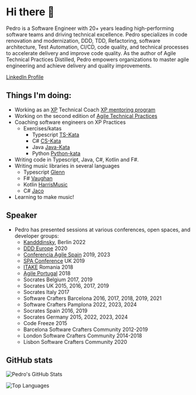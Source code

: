 # Hi there 👋

Pedro is a Software Engineer with 20+ years leading high-performing software teams and driving technical excellence. Pedro specializes in code renovation and modernization, DDD, TDD, Refactoring, software architecture, Test Automation, CI/CD, code quality, and technical processes to accelerate delivery and improve code quality. As the author of Agile Technical Practices Distilled, Pedro empowers organizations to master agile engineering and achieve delivery and quality improvements.

[LinkedIn Profile](https://www.linkedin.com/in/pedros/)

## Things I'm doing:

- Working as an [XP](https://en.wikipedia.org/wiki/Extreme_programming) Technical Coach [XP mentoring program](https://github.com/pedromsantos/AGILE-TECHICAL-PRACTICES-mentoring-program)
- Working on the second edition of [Agile Technical Practices](https://leanpub.com/agiletechnicalpracticesdistilled)
- Coaching software engineers on XP Practices
  - Exercises/katas
    - Typescript [TS-Kata](https://github.com/pedromsantos/ts-kata)
    - C# [CS-Kata](https://github.com/pedromsantos/cs-kata)
    - Java [Java-Kata](https://github.com/pedromsantos/java-kata)
    - Python [Python-kata](https://github.com/pedromsantos/python-kata)
- Writing code in Typescript, Java, C#, Kotlin and F#.
- Writing music libraries in several languages
  - Typescript [Glenn](https://github.com/pedromsantos/glenn)
  - F# [Vaughan](https://github.com/pedromsantos/vaughan)
  - Kotlin [HarrisMusic](https://github.com/pedromsantos/HarrisMusic)
  - C# [Jaco](https://github.com/pedromsantos/Jaco)
- Learning to make music!

## Speaker

- Pedro has presented sessions at various conferences, open spaces, and developer groups:
  - [Kandddinsky](https://kandddinsky.de/), Berlin 2022
  - [DDD Europe](https://dddeurope.com/) 2020
  - [Conferencia Agile Spain](https://agile-spain.org/cas/) 2019, 2023
  - [SPA Conference](http://www.bcs-spa.org/index.php) UK 2019
  - [ITAKE](https://itakeunconf.com/) Romania 2018
  - [Agile Portugal](https://2018.agilept.org) 2018
  - Socrates Belgium 2017, 2019
  - Socrates UK 2015, 2016, 2017, 2019
  - Socrates Italy 2017
  - Software Crafters Barcelona 2016, 2017, 2018, 2019, 2021
  - Software Crafters Pamplona 2022, 2023, 2024
  - Socrates Spain 2016, 2019
  - Socrates Germany 2015, 2022, 2023, 2024
  - Code Freeze 2015
  - Barcelona Software Crafters Community 2012-2019
  - London Software Crafters Community 2014-2018
  - Lisbon Software Crafters Community 2020

## GitHub stats

![Pedro's GitHub Stats](https://github-readme-stats.vercel.app/api?username=pedromsantos&show_icons=true&theme=onedark&count_private=true)

![Top Languages](https://github-readme-stats.vercel.app/api/top-langs/?username=pedromsantos&hide=CSS,C%2b%2b,Objective-C,HTML,CMake&langs_count=8&layout=compact&theme=onedark&count_private=false)

<codersrank-skills-chart username="pedro_m_santos"></codersrank-skills-chart>
